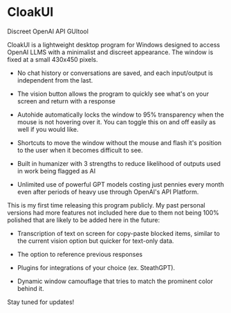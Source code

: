 # CloakUI
Discreet OpenAI API GUItool

CloakUI is a lightweight desktop program for Windows designed to access OpenAI LLMS with a minimalist and discreet appearance. The window is fixed at a small 430x450 pixels.

- No chat history or conversations are saved, and each input/output is independent from the last.

- The vision button allows the program to quickly see what's on your screen and return with a response

- Autohide automatically locks the window to 95% transparency when the mouse is not hovering over it. You can toggle this on and off easily as well if you would like.

- Shortcuts to move the window without the mouse and flash it's position to the user when it becomes difficult to see.

- Built in humanizer with 3 strengths to reduce likelihood of outputs used in work being flagged as AI

- Unlimited use of powerful GPT models costing just pennies every month even after periods of heavy use through OpenAI's API Platform.



This is my first time releasing this program publicly. My past personal versions had more features not included here due to them not being 100% polished that are likely to be added here in the future:

- Transcription of text on screen for copy-paste blocked items, similar to the current vision option but quicker for text-only data.

- The option to reference previous responses

- Plugins for integrations of your choice (ex. SteathGPT).

- Dynamic window camouflage that tries to match the prominent color behind it.

Stay tuned for updates!


